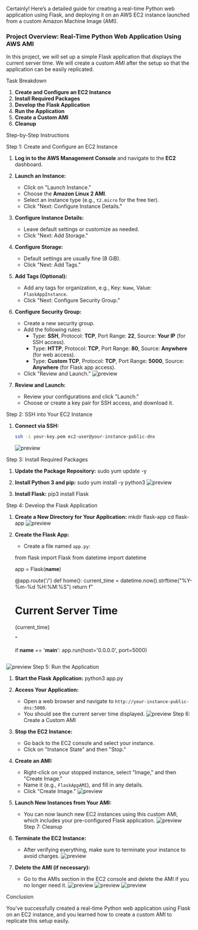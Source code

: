 Certainly! Here’s a detailed guide for creating a real-time Python web application using Flask, 
and deploying it on an AWS EC2 instance launched from a custom Amazon Machine Image (AMI).

### Project Overview: Real-Time Python Web Application Using AWS AMI

In this project, we will set up a simple Flask application that displays the current server time.
We will create a custom AMI after the setup so that the application can be easily replicated.

Task Breakdown

1. **Create and Configure an EC2 Instance**
2. **Install Required Packages**
3. **Develop the Flask Application**
4. **Run the Application**
5. **Create a Custom AMI**
6. **Cleanup**

Step-by-Step Instructions

Step 1: Create and Configure an EC2 Instance

1. **Log in to the AWS Management Console** and navigate to the **EC2** dashboard.

2. **Launch an Instance:**
   - Click on "Launch Instance."
   - Choose the **Amazon Linux 2 AMI**.
   - Select an instance type (e.g., `t2.micro` for the free tier).
   - Click "Next: Configure Instance Details."
  

3. **Configure Instance Details:**
   - Leave default settings or customize as needed.
   - Click "Next: Add Storage."

4. **Configure Storage:**
   - Default settings are usually fine (8 GiB).
   - Click "Next: Add Tags."
      

5. **Add Tags (Optional):**
   - Add any tags for organization, e.g., Key: `Name`, Value: `FlaskAppInstance`.
   - Click "Next: Configure Security Group."

6. **Configure Security Group:**
   - Create a new security group.
   - Add the following rules:
     - Type: **SSH**, Protocol: **TCP**, Port Range: **22**, Source: **Your IP** (for SSH access).
     - Type: **HTTP**, Protocol: **TCP**, Port Range: **80**, Source: **Anywhere** (for web access).
     - Type: **Custom TCP**, Protocol: **TCP**, Port Range: **5000**, Source: **Anywhere** (for Flask app access).
   - Click "Review and Launch."
    ![preview](images/task3.1.png)

7. **Review and Launch:**
   - Review your configurations and click "Launch."
   - Choose or create a key pair for SSH access, and download it.

Step 2: SSH into Your EC2 Instance

1. **Connect via SSH:**
   ```bash
   ssh -i your-key.pem ec2-user@your-instance-public-dns
   ```
    ![preview](images/task3.2.png)

 Step 3: Install Required Packages

1. **Update the Package Repository:**
   sudo yum update -y
   

2. **Install Python 3 and pip:**
   sudo yum install -y python3
 ![preview](images/task3.2.png)

3. **Install Flask:**
pip3 install Flask

Step 4: Develop the Flask Application

1. **Create a New Directory for Your Application:**
   mkdir flask-app
   cd flask-app
    ![preview](images/task3.4.png)

2. **Create the Flask App:**
   - Create a file named `app.py`:
   
   from flask import Flask
   from datetime import datetime

   app = Flask(__name__)

   @app.route('/')
   def home():
       current_time = datetime.now().strftime("%Y-%m-%d %H:%M:%S")
       return f"<h1>Current Server Time</h1><p>{current_time}</p>"

   if __name__ == '__main__':
       app.run(host='0.0.0.0', port=5000)
   ```
 ![preview](images/task3.4.png)
Step 5: Run the Application

1. **Start the Flask Application:**
   python3 app.py
   

2. **Access Your Application:**
   - Open a web browser and navigate to `http://your-instance-public-dns:5000`.
   - You should see the current server time displayed.
 ![preview](images/task3.5.png)
Step 6: Create a Custom AMI

1. **Stop the EC2 Instance:**
   - Go back to the EC2 console and select your instance.
   - Click on "Instance State" and then "Stop."
    

2. **Create an AMI:**
   - Right-click on your stopped instance, select "Image," and then "Create Image."
   - Name it (e.g., `FlaskAppAMI`), and fill in any details.
   - Click "Create Image."
 ![preview](images/task3.7.png)
3. **Launch New Instances from Your AMI:**
   - You can now launch new EC2 instances using this custom AMI, which includes your pre-configured Flask application.
 ![preview](images/task3.8.png)
Step 7: Cleanup

1. **Terminate the EC2 Instance:**
   - After verifying everything, make sure to terminate your instance to avoid charges.
 ![preview](images/task3.8.png)
2. **Delete the AMI (if necessary):**
   - Go to the AMIs section in the EC2 console and delete the AMI if you no longer need it.
 ![preview](images/task3.9.png)
  ![preview](images/task3.10.png)
   ![preview](images/task3.11.png)
    
Conclusion

You've successfully created a real-time Python web application using Flask on an EC2 instance,
and you learned how to create a custom AMI to replicate this setup easily.